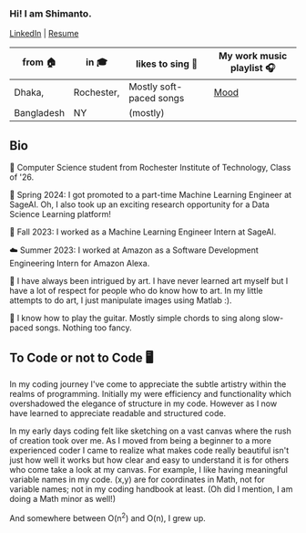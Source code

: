 ### Hi! I am Shimanto.
[LinkedIn](https://www.linkedin.com/in/shimantobhowmik/) | [Resume](https://github.com/ShimantoBhowmik/resume/blob/main/Shimanto_Bhowmik_Resume.pdf)


| from 🏠           | in 🎓               | likes to sing  🎤    | My work music playlist 🎧               |
| ----------------- | -----------------  | ------------------ | --------------------------------------- |
| Dhaka,            | Rochester,         | Mostly soft-paced songs  | [Mood](https://open.spotify.com/playlist/0Iqy4oipAp4IRrZ2YD8h6H?si=592b61f9f1964e5c)|
| Bangladesh        | NY                 | (mostly)              |                                         


## Bio
🐾 Computer Science student from Rochester Institute of Technology, Class of '26.

🌱 Spring 2024: I got promoted to a part-time Machine Learning Engineer at SageAI. Oh, I also took up an exciting research opportunity for a Data Science Learning platform!

🍝 Fall 2023: I worked as a Machine Learning Engineer Intern at SageAI.

☁️ Summer 2023: I worked at Amazon as a Software Development Engineering Intern for Amazon Alexa.

🎨 I have always been intrigued by art. I have never learned art myself but I have a lot of respect for people who do know how to art. In my little attempts to do art, I just manipulate images using Matlab :).

🎸 I know how to play the guitar. Mostly simple chords to sing along slow-paced songs. Nothing too fancy.


## To Code or not to Code 🖥️
In my coding journey I've come to appreciate the subtle artistry within the realms of programming. Initially my were efficiency and functionality which overshadowed the elegance of structure in my code. However as I now have learned to appreciate readable and structured code.

In my early days coding felt like sketching on a vast canvas where the rush of creation took over me. As I moved from being a beginner to a more experienced coder I came to realize what makes code really beautiful isn't just how well it works but how clear and easy to understand it is for others who come take a look at my canvas. For example, I like having meaningful variable names in my code. (x,y) are for coordinates in Math, not for variable names; not in my coding handbook at least. (Oh did I mention, I am doing a Math minor as well!)

And somewhere between O(n<sup>2</sup>) and O(n), I grew up.
